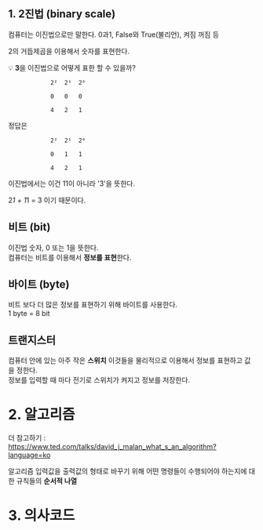 ## 1. 2진법 (binary scale)
  
  컴퓨터는 이진법으로만 말한다. 0과1, False와 True(불리언), 켜짐 꺼짐 등

  
  2의 거듭제곱을 이용해서 숫자를 표현한다.

  💡 **3**을 이진법으로 어떻게 표한 할 수 있을까?

  ```
              2²  2¹  2⁰
 
              0   0   0
  
              4   2   1

  ```

정답은

```
            2²  2¹  2⁰
 
            0   1   1
  
            4   2   1
```
이진법에서는 이건 11이 아니라 '3'을 뜻한다.  

2*1 + 1*1 = 3 이기 때문이다.    

## 비트 (bit)
이진법 숫자, 0 또는 1을 뜻한다.  
컴퓨터는 비트를 이용해서 **정보를 표현**한다.

## 바이트 (byte)  
비트 보다 더 많은 정보를 표현하기 위해 바이트를 사용한다.  
1 byte = 8 bit  
  
## 트랜지스터
컴퓨터 안에 있는 아주 작은 **스위치**
이것들을 물리적으로 이용해서 정보를 표현하고 값을 정한다.  
정보를 입력할 때 마다 전기로 스위치가 켜지고 정보를 저장한다.   
# 2. 알고리즘
더 참고하기 : https://www.ted.com/talks/david_j_malan_what_s_an_algorithm?language=ko

알고리즘
입력값을 출력값의 형태로 바꾸기 위해 어떤 명령들이 수행되어야 하는지에 대한 규칙들의 <b>순서적 나열
# 3. 의사코드